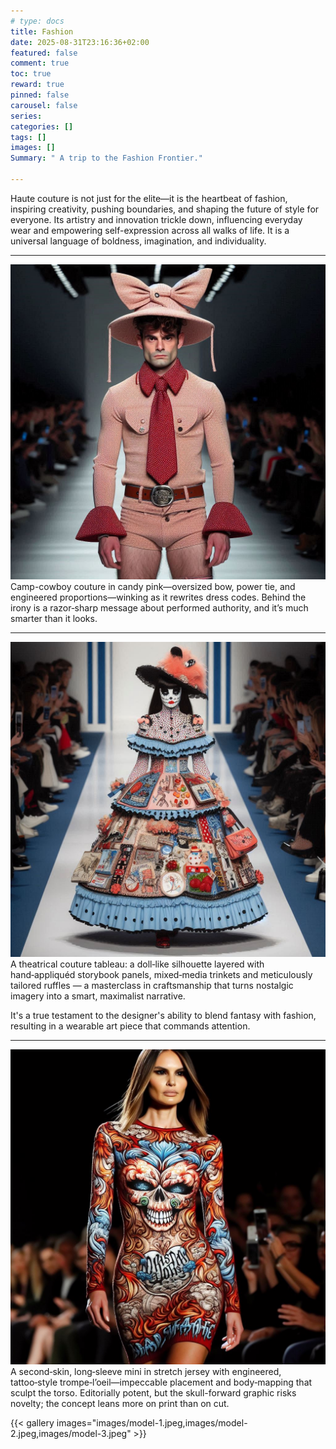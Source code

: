 ```yaml
---
# type: docs 
title: Fashion
date: 2025-08-31T23:16:36+02:00
featured: false
comment: true
toc: true
reward: true
pinned: false
carousel: false
series:
categories: []
tags: []
images: []
Summary: " A trip to the Fashion Frontier."

---
```

Haute couture is not just for the elite—it is the heartbeat of fashion, inspiring creativity, pushing boundaries, and shaping the future of style for everyone. Its artistry and innovation trickle down, influencing everyday wear and empowering self-expression across all walks of life. It is a universal language of boldness, imagination, and individuality.

<!--more-->

<hr>

![](images/model-2.jpeg)
Camp-cowboy couture in candy pink—oversized bow, power tie, and engineered proportions—winking as it rewrites dress codes. Behind the irony is a razor‑sharp message about performed authority, and it’s much smarter than it looks.

<hr>

![](images/model-1.jpeg)
A theatrical couture tableau: a doll‑like silhouette layered with hand‑appliquéd storybook panels, mixed‑media trinkets and meticulously tailored ruffles — a masterclass in craftsmanship that turns nostalgic imagery into a smart, maximalist narrative.

It's a true testament to the designer's ability to blend fantasy with fashion, resulting in a wearable art piece that commands attention.

<hr>

![](images/model-3.jpeg)
A second‑skin, long‑sleeve mini in stretch jersey with engineered, tattoo‑style trompe‑l’oeil—impeccable placement and body‑mapping that sculpt the torso. Editorially potent, but the skull-forward graphic risks novelty; the concept leans more on print than on cut.


{{< gallery images="images/model-1.jpeg,images/model-2.jpeg,images/model-3.jpeg" >}}